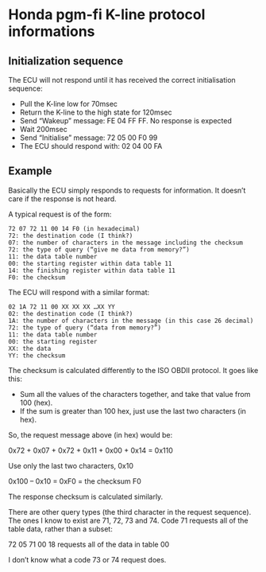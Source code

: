 # Honda pgm-fi K-line protocol informations

## Initialization sequence
The ECU will not respond until it has received the correct initialisation sequence:
* Pull the K-line low for 70msec
* Return the K-line to the high state for 120msec
* Send “Wakeup” message: FE 04 FF FF. No response is expected
* Wait 200msec
* Send “Initialise” message: 72 05 00 F0 99
* The ECU should respond with: 02 04 00 FA


## Example
Basically the ECU simply responds to requests for information.
It doesn’t care if the response is not heard.

A typical request is of the form:
```
72 07 72 11 00 14 F0 (in hexadecimal)
72: the destination code (I think?)
07: the number of characters in the message including the checksum
72: the type of query (“give me data from memory?”)
11: the data table number
00: the starting register within data table 11
14: the finishing register within data table 11
F0: the checksum
```

The ECU will respond with a similar format:
```
02 1A 72 11 00 XX XX XX …XX YY
02: the destination code (I think?)
1A: the number of characters in the message (in this case 26 decimal)
72: the type of query (“data from memory?”)
11: the data table number
00: the starting register
XX: the data
YY: the checksum
```

The checksum is calculated differently to the ISO OBDII protocol. It goes like this:
* Sum all the values of the characters together, and take that value from 100 (hex).
* If the sum is greater than 100 hex, just use the last two characters (in hex).

So, the request message above (in hex) would be:

0x72 + 0x07 + 0x72 + 0x11 + 0x00 + 0x14 = 0x110

Use only the last two characters, 0x10

0x100 – 0x10 = 0xF0 = the checksum F0

The response checksum is calculated similarly.

There are other query types (the third character in the request sequence). The ones I know to exist are 71, 72, 73 and 74. Code 71 requests all of the table data, rather than a subset:

72 05 71 00 18 requests all of the data in table 00

I don’t know what a code 73 or 74 request does.
